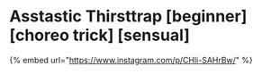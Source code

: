 # Asstastic Thirsttrap \[beginner] \[choreo trick] \[sensual]

{% embed url="https://www.instagram.com/p/CHli-SAHrBw/" %}
